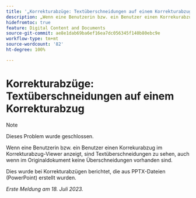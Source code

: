 ```yaml
---
title: '„Korrekturabzüge: Textüberschneidungen auf einem Korrekturabzug“'
description: „Wenn eine Benutzerin bzw. ein Benutzer einen Korrekurabzug im Korrekturabzug-Viewer anzeigt, sind Textüberschneidungen zu sehen, auch wenn im Originaldokument keine Überschneidungen vorhanden sind. „
hidefromtoc: true
feature: Digital Content and Documents
source-git-commit: ae8e1dab69ba6ef16ea7dc056345f140b80ebc9e
workflow-type: tm+mt
source-wordcount: '82'
ht-degree: 100%

---
```



# Korrekturabzüge: Textüberschneidungen auf einem Korrekturabzug

>[!NOTE]
>
>Dieses Problem wurde geschlossen.

Wenn eine Benutzerin bzw. ein Benutzer einen Korrekurabzug im Korrekturabzug-Viewer anzeigt, sind Textüberschneidungen zu sehen, auch wenn im Originaldokument keine Überschneidungen vorhanden sind.

Dies wurde bei Korrekturabzügen berichtet, die aus PPTX-Dateien (PowerPoint) erstellt wurden.

_Erste Meldung am 18. Juli 2023._


